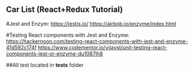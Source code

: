 ## Car List (React+Redux Tutorial)

#Jest and Enzym:
https://jestjs.io/
https://airbnb.io/enzyme/index.html

#Testing React components with Jest and Enzyme:
https://hackernoon.com/testing-react-components-with-jest-and-enzyme-41d592c174f
https://www.codementor.io/vijayst/unit-testing-react-components-jest-or-enzyme-du1087lh8

##All test located in __tests__ folder
